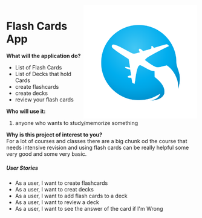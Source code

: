 <img src="data/Logo.png" align="right" width="300" height="300">

# Flash Cards App



**What will the application do?**
- List of Flash Cards
- List of Decks that hold Cards
- create flashcards
- create decks
- review your flash cards


**Who will use it:**
1. anyone who wants to study/memorize something 

**Why is this project of interest to you?** <br>
For a lot of courses and classes there are a big chunk od the course that needs intensive
revision and using flash cards can be really helpful
some very good and some very basic. 
<br> 

##### User Stories
- As a user, I want to create flashcards
- As a user, I want to creat decks 
- As a user, I want to add flash cards to a deck
- As a user, I want to review a deck
- As a user, I want to see the answer of the card if I'm Wrong


